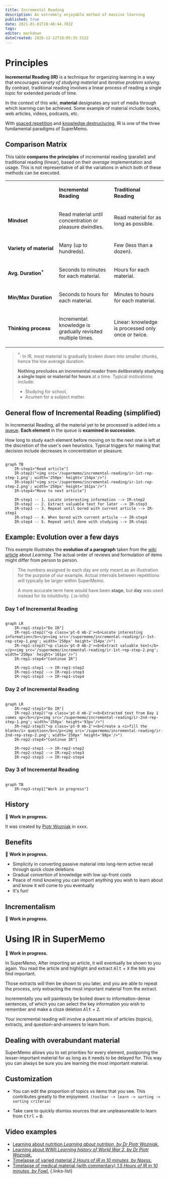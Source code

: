 ```yaml
---
title: Incremental Reading
description: An extremely enjoyable method of massive learning
published: true
date: 2021-01-01T20:48:44.702Z
tags: 
editor: markdown
dateCreated: 2020-12-12T18:05:35.512Z
---
```


# Principles

**Incremental Reading (IR)** is a technique for organizing learning in a way that encourages *variety of studying material* and *iterative problem solving*. By contrast, traditional reading involves a linear process of reading a single topic for extended periods of time.

In the context of this wiki, **material** designates any sort of media through which learning can be achieved. Some example of material include: books, web articles, videos, podcasts, etc.

With [spaced repetition](/supermemo/spaced-repetition) and [knowledge destructuring](/supermemo#knowledge-destructuring), IR is one of the three fundamental paradigms of SuperMemo.

## Comparison Matrix

This table **compares the principles** of incremental reading (parallel) and traditional reading (linear), based on their *average* implementation and usage. This is not representative of all the variations in which both of these methods can be executed.

<table>
  <tbody>
    <tr>
      <td width="200">
        <p>
          <strong> </strong>
        </p>
      </td>
      <td width="200">
        <p>
          <strong>Incremental Reading</strong>
        </p>
      </td>
      <td width="200">
        <p>
          <strong>Traditional Reading</strong>
        </p>
      </td>
    </tr>
    <tr>
      <td>
        <p>
          <strong>Mindset</strong>
        </p>
      </td>
      <td>
        <p>Read material until concentration or pleasure dwindles.</p>
      </td>
      <td>
        <p>Read material for as long as possible.</p>
      </td>
    </tr>
    <tr>
      <td>
        <p>
          <strong>Variety of material</strong>
        </p>
      </td>
      <td>
        <p>Many (up to hundreds).</p>
      </td>
      <td>
        <p>Few (less than a dozen).</p>
      </td>
    </tr>
    <tr>
      <td>
        <p>
          <strong>Avg. Duration<sup>*</sup></strong>
        </p>
      </td>
      <td>
        <p>Seconds to minutes for each material.</p>
      </td>
      <td>
        <p>Hours for each material.</p>
      </td>
    </tr>
    <tr>
      <td>
        <p>
          <strong>Min/Max Duration</strong>
        </p>
      </td>
      <td>
        <p>Seconds to hours for each material.</p>
      </td>
      <td>
        <p>Minutes to hours for each material.</p>
      </td>
    </tr>
    <tr>
      <td>
        <p>
          <strong>Thinking process</strong>
        </p>
      </td>
      <td>
        <p>Incremental: knowledge is gradually revisited multiple times.</p>
      </td>
      <td>
        <p>Linear: knowledge is processed only once or twice.</p>
      </td>
    </tr>
  </tbody>
</table>

<blockquote data-line="304" class="is-info line">
  <p><strong><sup>*</sup></strong>: In IR, most material is gradually broken down into smaller chunks, hence the low average duration.</p>
  <p><strong>Nothing precludes an incremental reader from deliberately studying a single topic or material for hours</strong> at a time. Typical motivations include:</p>
  <ul>
    <li>Studying for school,</li>
    <li>Acumen for a subject matter.</li>
  </ul>
</blockquote>

<!--
> **^*^**: In IR, most material is gradually broken down into smaller chunks, hence the low average duration.
>
> **Nothing precludes an incremental reader from deliberately studying a single topic or material for hours** at a time. Typical motivations include:
> - studying for school,
> - acumen for a subject matter.
{.is-info}
-->

## General flow of Incremental Reading (simplified)

In Incremental Reading, all the material yet to be processed is added into a [queue](/supermemo/queues). **Each element** in the queue is **examined in succession**.

How long to study each element before moving on to the next one is left at the discretion of the user's own heuristics. Typical triggers for making that decision include decreases in concentration or pleasure.

```mermaid

graph TB
    IR-step1>"Read article"]
    IR-step2("<img src='/supermemo/incremental-reading/ir-1st-rep-step-1.png'; width='250px' height='154px'/>")
    IR-step3("<img src='/supermemo/incremental-reading/ir-1st-rep-step-2.png'; width='250px' height='161px'/>")
    IR-step4>"Move to next article"]
    
    IR-step1 -- 1. Locate interesting information --> IR-step2
    IR-step2 -- 2. Extract valuable text for later --> IR-step3
    IR-step3 -- 3. Repeat until bored with current article --> IR-step1
    IR-step3 -- 4. When bored with current article --> IR-step4
    IR-step4 -- 5. Repeat until done with studying --> IR-step1

```

## Example: Evolution over a few days

This example illustrates the **evolution of a paragraph** taken from the [wiki article](https://en.wikipedia.org/wiki/Learning#Non-associative_learning) about *Learning*. The actual order of reviews and formulation of items might differ from person to person.

> The numbers assigned to each day are only meant as an illustration for the purpose of our example. Actual intervals between repetitions will typically be larger within SuperMemo.
>
> A more accurate term here would have been **stage**, but **day** was used instead for its intuititivity.
{.is-info}

### Day 1 of Incremental Reading
```mermaid

graph LR
    IR-rep1-step1>"Do IR"]
    IR-rep1-step2("<p class='pt-0 mb-2'><b>Locate interesting information</b></p><img src='/supermemo/incremental-reading/ir-1st-rep-step-1.png'; width='250px' height='154px'/>")
    IR-rep1-step3("<p class='pt-0 mb-2'><b>Extract valuable text</b></p><img src='/supermemo/incremental-reading/ir-1st-rep-step-2.png'; width='250px' height='161px'/>")
    IR-rep1-step4>"Continue IR"]
    
    IR-rep1-step1 --> IR-rep1-step2
    IR-rep1-step2 --> IR-rep1-step3
    IR-rep1-step3 --> IR-rep1-step4

```

### Day 2 of Incremental Reading
```mermaid

graph LR
    IR-rep2-step1>"Do IR"]
    IR-rep2-step2("<p class='pt-0 mb-2'><b>Extracted text from Day 1 comes up</b></p><img src='/supermemo/incremental-reading/ir-2nd-rep-step-1.png'; width='250px' height='93px'/>")
    IR-rep2-step3("<p class='pt-0 mb-2'><b>Create a <i>fill the blank</i> question</b></p><img src='/supermemo/incremental-reading/ir-2nd-rep-step-2.png'; width='250px' height='98px'/>")
    IR-rep2-step4>"Continue IR"]
    
    IR-rep2-step1 --> IR-rep2-step2
    IR-rep2-step2 --> IR-rep2-step3
    IR-rep2-step3 --> IR-rep2-step4
```

### Day 3 of Incremental Reading
```mermaid

graph TB
    IR-rep3-step1["Work in progress"]
```

## History

🚧 **Work in progress.**

It was created by [Piotr Wozniak](/en/supermemo/piotr-wozniak) in xxxx.

## Benefits

🚧 **Work in progress.**

-  Simplicity in converting passive material into long-term active recall through quick cloze deletions
- Gradual convertion of knowledge with low up-front costs
- Peace of mind knowing you can import anything you wish to learn about and know it will come to you eventually
- It's fun!

## Incrementalism

🚧 **Work in progress.**

# Using IR in SuperMemo

🚧 **Work in progress.**

In SuperMemo, After importing an article, it will eventually be shown to you again. You read the article and highlight and extract <kbd>Alt</kbd> + <kbd>X</kbd> the bits you find important. 

Those extracts will then be shown to you later, and you are able to repeat the process, only extracting the most important material from the extract.

Incrementally you will painlessly be boiled down to information-dense sentences, of which you can select the key information you wish to remember and make a cloze deletion <kbd>Alt</kbd> + <kbd>Z</kbd>.

Your incremental reading will involve a pleasant mix of articles (topics), extracts, and question-and-answers to learn from.



## Dealing with overabundant material

SuperMemo allows you to set priorities for every element, postponing the lesser-important material for as long as it needs to be delayed for. This way you can always be sure you are learning the most important material.


## Customization

- You can edit the proportion of topics vs items that you see. This contributes greatly to the enjoyment. `(toolbar -> learn -> sorting -> sorting criteria)`

- Take care to quickly dismiss sources that are unpleasureable to learn from <kbd>Ctrl</kbd> + <kbd>D</kbd>.

## Video examples

- [Learning about nutrition *Learning about nutrition, by Dr Piotr Wozniak.*](https://www.youtube.com/watch?v=DoQoeK53bP8)
- [Learning about WWII *Learning history of World War 2, by Dr Piotr Wozniak.*](https://www.youtube.com/watch?v=XRuLV2_A3Ts)
- [Timelapse of varied material *2 Hours of IR in 10 minutes, by Naess.*](https://www.youtube.com/watch?v=zinKj9nSYbM)
- [Timelapse of medical material (with commentary) *1.5 Hours of IR in 10 minutes, by Fowl.*](https://www.youtube.com/watch?v=jN7LM6wr8lE)
{.links-list}







